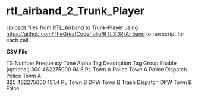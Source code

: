 # rtl_airband_2_Trunk_Player
Uploads files from RTL_Airband to Trunk-Player using https://github.com/TheGreatCodeholio/RTLSDR-Airband to run script for each call.


**CSV File**


TG Number 	Frequency 	Tone 	Alpha Tag 	Description 	Tag 	Group 	Enable (optional)
300 	462275000 	94.8 PL 	Town A Police 	Town A Police Dispatch 	Police 	Town A 	
325 	462275000 	151.4 PL 	Town B DPW 	Town B Trash Dispatch 	DPW 	Town B 	False
